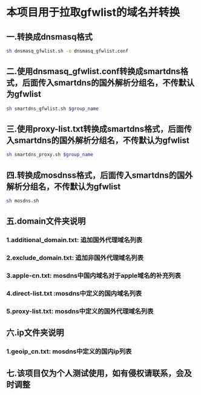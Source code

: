 # 本项目用于拉取gfwlist的域名并转换

## 一.转换成dnsmasq格式

```sh
sh dnsmasq_gfwlist.sh -o dnsmasq_gfwlist.conf
```

## 二.使用dnsmasq_gfwlist.conf转换成smartdns格式，后面传入smartdns的国外解析分组名，不传默认为gfwlist

```sh
sh smartdns_gfwlist.sh $group_name
```

## 三.使用proxy-list.txt转换成smartdns格式，后面传入smartdns的国外解析分组名，不传默认为gfwlist

```sh
sh smartdns_proxy.sh $group_name

```

## 四.转换成mosdnss格式，后面传入smartdns的国外解析分组名，不传默认为gfwlist

```sh
sh mosdns.sh
```

## 五.domain文件夹说明

### 1.additional_domain.txt:    追加国外代理域名列表

### 2.exclude_domain.txt:   追加非国外代理域名列表

### 3.apple-cn.txt: mosdns中国内域名对于apple域名的补充列表

### 4.direct-list.txt   :mosdns中定义的国内域名列表

### 5.proxy-list.txt:   mosdns中定义的国外代理域名列表

## 六.ip文件夹说明

### 1.geoip_cn.txt: mosdns中定义的国内ip列表

## 七.该项目仅为个人测试使用，如有侵权请联系，会及时调整